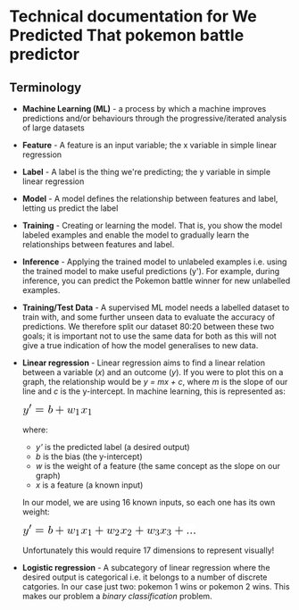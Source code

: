 # Technical documentation for We Predicted That pokemon battle predictor

## Terminology

- **Machine Learning (ML)** - a process by which a machine improves predictions and/or behaviours through the progressive/iterated analysis of large datasets
- **Feature** - A feature is an input variable; the x variable in simple linear regression
- **Label** - A label is the thing we're predicting; the y variable in simple linear regression
- **Model** - A model defines the relationship between features and label, letting us predict the label
- **Training** - Creating or learning the model. That is, you show the model labeled examples and enable the model to gradually learn the relationships between features and label.
- **Inference** - Applying the trained model to unlabeled examples i.e. using the trained model to make useful predictions (y'). For example, during inference, you can predict the Pokemon battle winner for new unlabelled examples.
- **Training/Test Data** - A supervised ML model needs a labelled dataset to train with, and some further unseen data to evaluate the accuracy of predictions. We therefore split our dataset 80:20 between these two goals; it is important not to use the same data for both as this will not give a true indication of how the model generalises to new data.
- **Linear regression** - Linear regression aims to find a linear relation between a variable (*x*) and an outcome (*y*). If you were to plot this on a graph, the relationship would be *y = mx + c*, where *m* is the slope of our line and *c* is the y-intercept. In machine learning, this is represented as:

  ![we predicted that](images/linear_regression_1_label.png)

  where:

  - *y'* is the predicted label (a desired output)
  - *b* is the bias (the y-intercept)
  - *w* is the weight of a feature (the same concept as the slope on our graph)
  - *x* is a feature (a known input)

  In our model, we are using 16 known inputs, so each one has its own weight:

  ![we predicted that](images/linear_regression_multi_label.png)

  Unfortunately this would require 17 dimensions to represent visually!

- **Logistic regression** - A subcategory of linear regression where the desired output is categorical i.e. it belongs to a number of discrete catgories. In our case just two: pokemon 1 wins or pokemon 2 wins. This makes our problem a *binary classification* problem.